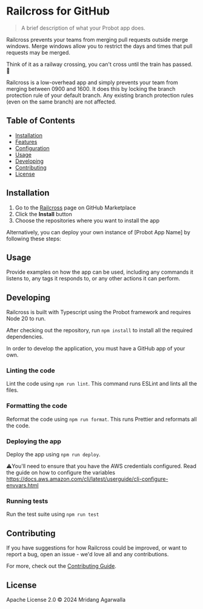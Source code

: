 # Railcross for GitHub

> A brief description of what your Probot app does.

Railcross prevents your teams from merging pull requests outside
merge windows.
Merge windows allow you to restrict the days and
times that pull requests may be merged.

Think of it as a railway crossing, you can't cross until the
train has passed. 🚂

Railcross is a low-overhead app and simply prevents your team
from merging between 0900 and 1600. It does this by locking the
branch protection rule of your default branch.
Any existing branch protection rules (even on the same branch) are not affected.

## Table of Contents

- [Installation](#installation)
- [Features](#features)
- [Configuration](#configuration)
- [Usage](#usage)
- [Developing](#developing)
- [Contributing](#contributing)
- [License](#license)

## Installation

1. Go to the [Railcross](https://github.com/apps/railcross) page on GitHub Marketplace
2. Click the **Install** button
3. Choose the repositories where you want to install the app

Alternatively, you can deploy your own instance of [Probot App Name] by following these steps:



## Usage

Provide examples on how the app can be used, including any commands it listens to, any tags it responds to, or any other actions it can perform.

## Developing

Railcross is built with Typescript using the Probot framework and
requires Node 20 to run.

After checking out the repository, run `npm install` to install all
the required dependencies.

In order to develop the application, you must have a GitHub app of
your own.

### Linting the code

Lint the code using `npm run lint`. This command runs ESLint and
lints all the files.

### Formatting the code

Reformat the code using `npm run format`. This runs Prettier and
reformats all the code.

### Deploying the app

Deploy the app using `npm run deploy`.

⚠️You'll need to ensure that you have the AWS credentials configured. Read the
guide on how to configure the variables https://docs.aws.amazon.com/cli/latest/userguide/cli-configure-envvars.html

### Running tests

Run the test suite using `npm run test`

## Contributing

If you have suggestions for how Railcross could be improved, or
want to report a bug, open an issue - we'd love all and any
contributions.

For more, check out the [Contributing Guide](CONTRIBUTING.md).

## License

Apache License 2.0 © 2024 Mridang Agarwalla
